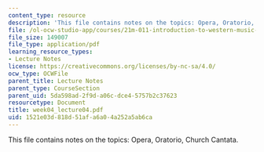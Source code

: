 ```yaml
---
content_type: resource
description: 'This file contains notes on the topics: Opera, Oratorio, Church Cantata.'
file: /ol-ocw-studio-app/courses/21m-011-introduction-to-western-music-spring-2006/1521e03d818d51afa6a04a252a5ab6ca_week04_lecture04.pdf
file_size: 149007
file_type: application/pdf
learning_resource_types:
- Lecture Notes
license: https://creativecommons.org/licenses/by-nc-sa/4.0/
ocw_type: OCWFile
parent_title: Lecture Notes
parent_type: CourseSection
parent_uid: 5da598ad-2f9d-a06c-dce4-5757b2c37623
resourcetype: Document
title: week04_lecture04.pdf
uid: 1521e03d-818d-51af-a6a0-4a252a5ab6ca
---
```

This file contains notes on the topics: Opera, Oratorio, Church Cantata.